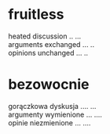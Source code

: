 # fruitless

heated discussion .. ...  
arguments exchanged ... ..  
opinions unchanged ... ..  

# bezowocnie

gorączkowa dyskusja .... ...  
argumenty wymienione ... ....  
opinie niezmienione ... ....  